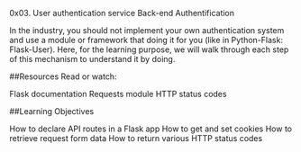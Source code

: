 0x03. User authentication service
Back-end
Authentification

In the industry, you should not implement your own authentication system and use a module or framework that doing it for you (like in Python-Flask: Flask-User). Here, for the learning purpose, we will walk through each step of this mechanism to understand it by doing.

##Resources
Read or watch:

Flask documentation
Requests module
HTTP status codes

##Learning Objectives


How to declare API routes in a Flask app
How to get and set cookies
How to retrieve request form data
How to return various HTTP status codes
